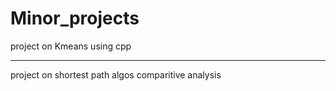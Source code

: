 # Minor_projects
project on Kmeans using cpp
<hr>
project on shortest path algos comparitive analysis

